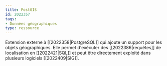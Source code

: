 ```yaml
---
title: PostGIS
id: 2022357
tags:
- Données géographiques
type: ressource
---
```


Extension externe à [[2022358|PostgreSQL]] qui ajoute un support pour les objets géographiques. Elle permet d'exécuter des [[2022386|requêtes]] de localisation en [[2022421|SQL]] et peut être directement exploité dans plusieurs logiciels [[2022409|SIG]].

